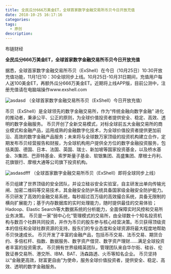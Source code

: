 ```yaml
---
title: 全民瓜分666万美金ET，全球首家数字金融交易所币贝今日开放充值
date: 2018-10-25 16:17:16
categories:
tags:
  - 原创
description:
---
```


布链财经
<!--more-->

 **全民瓜分666万美金ET，全球首家数字金融交易所币贝今日开放充值**

 据悉，全球首家数字金融交易所币贝（ExShell）在今日（10月25日）10:30开放充值功能，11月1日10：30全球同步上线。10月25日-10月31日期间，充值用户每人送100美金ET，再额外瓜分666万美金ET。近期将上线APP版，目前公测中，注册充值请在电脑端操作www.exshell.com


![asdasd](https://user-images.githubusercontent.com/11883853/47600250-cf69dc80-d9f0-11e8-92c7-a3b4bc7a7c5b.png)
（全球首家数字金融交易所币贝（ExShell）今日开放充值）

币贝（ExShell）是全球领先的数字金融交易所，作为“传统金融向数字金融” 进化的推动者，秉承公平、公正的原则，为全球价值投资者提供安全、稳定、高效、透明的数字金融服务。
币贝开创了全新交易模式，对标全球前五大金融交易所的商业模式和金融产品，运用成熟的金融数字化技术，为全球价值投资者提供更加前沿、高效的数字金融产品服务；未来将与全球数万家顶级的投资机构建立合作，定期发布币贝经营报告和财报，为全球机构用户提供全方位的数字金融投资服务，包括美国、德国、日本、法国、英国、瑞士、新加坡等国家投资基金，以及桥水基金、3i集团、巴菲特基金、索罗斯量子基金、软银集团、高盛集团、摩根士丹利、花旗银行、摩根大通等公司旗下投资机构。

![asdasdfff](https://user-images.githubusercontent.com/11883853/47600251-cf69dc80-d9f0-11e8-87cd-231ef03bbd20.png)
（全球首家数字金融交易所币贝（ExShell）即将全球同步上线）

币贝组建了世界顶级的安全团队，并设立硅谷安全实验室，自主研发出单向传输光闸、加密二维码等交易技术，其金融安全防护系统具备国家级金融安全防护能力。
币贝研发了高效的金融交易系统，每秒超过百万级的高效撮合系统，具备无限制的横向扩展能力；基于内存数据库的实时处理能力，随时提供最佳的交易体验；Hadoop、Elastic Search等大数据系统的分析能力，全面保障实时风控和交易所业务决策。
币贝是一家“弱中心化”管理模式的交易所，由全球数十个知名投资机构与数百个社群共同投资，并作为币贝的股东参与核心经营决策。币贝获得顶级资本的信任和全球社群资源的支持，股东们的专业态度和全球资源将最大程度地帮助币贝快速成长。
币贝开发了丰富的金融产品，包括币币交易、法币交易、期货合约、多倍杠杆、指数、数据服务、数字资产借贷、数字资产理财……满足全球投资者丰富的投资需求。
币贝拥有世界级精英团队，管理团队来自华尔街、硅谷、伦敦证券交易所、港交所、IBM、BAT、汤森路透、火币等知名企业。
币贝坚持以“金融更高效，财富更自由”为使命，服务全球价值投资者，提供安全、稳定、高效、透明的数字金融服务。
